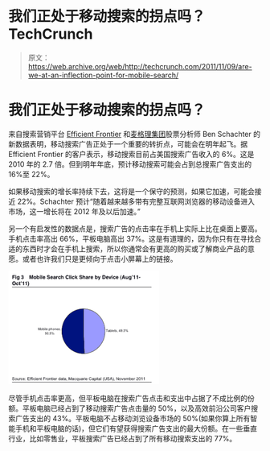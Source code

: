 # 我们正处于移动搜索的拐点吗？TechCrunch

> 原文：<https://web.archive.org/web/http://techcrunch.com/2011/11/09/are-we-at-an-inflection-point-for-mobile-search/>

# 我们正处于移动搜索的拐点吗？

来自搜索营销平台 [Efficient Frontier](https://web.archive.org/web/20230203150452/http://www.efrontier.com/) 和[麦格理集团](https://web.archive.org/web/20230203150452/http://www.macquarie.com/mgl/com)股票分析师 Ben Schachter 的新数据表明，移动搜索广告正处于一个重要的转折点，可能会在明年起飞。据 Efficient Frontier 的客户表示，移动搜索目前占美国搜索广告收入的 6%。这是 2010 年的 2.7 倍。但到明年年底，预计移动搜索可能会占到总搜索广告支出的 16%至 22%。

如果移动搜索的增长率持续下去，这将是一个保守的预测，如果它加速，可能会接近 22%。Schachter 预计“随着越来越多带有完整互联网浏览器的移动设备进入市场，这一增长将在 2012 年及以后加速。”

另一个有启发性的数据点是，搜索广告的点击率在手机上实际上比在桌面上要高。手机点击率高出 66%，平板电脑高出 37%。这是有道理的，因为你只有在寻找合适的东西时才会在手机上搜索，所以你通常会有更高的购买或了解商业产品的意愿。或者也许我们只是更倾向于点击小屏幕上的链接。

[![](img/f322709fc7f60ec1188791b6a3f79f68.png "Mobile search tablets")](https://web.archive.org/web/20230203150452/https://techcrunch.com/wp-content/uploads/2011/11/mobile-search-tablets.png)

尽管手机点击率更高，但平板电脑在搜索广告点击和支出中占据了不成比例的份额。平板电脑已经占到了移动搜索广告点击量的 50%，以及高效前沿公司客户搜索广告支出的 43%。平板电脑不占移动浏览设备市场的 50%(如果你算上所有智能手机和平板电脑的话)，但它们有望获得搜索广告支出的最大份额。在一些垂直行业，比如零售业，平板搜索广告已经占到了所有移动搜索支出的 77%。
